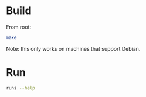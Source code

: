 # Build
From root:
```bash
make
```
Note: this only works on machines that support Debian.
# Run
```bash
runs --help
```
